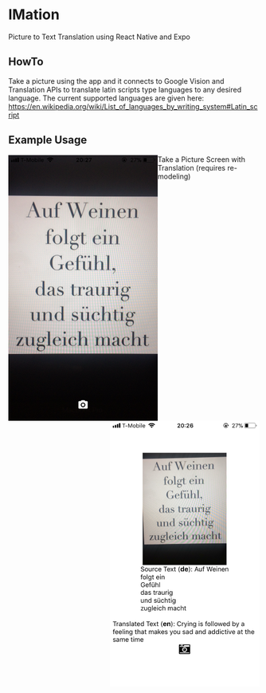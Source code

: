 # IMation
Picture to Text Translation using React Native and Expo

## HowTo
Take a picture using the app and it connects to Google Vision and Translation APIs to translate latin scripts type languages to any desired language. The current supported languages are given here: https://en.wikipedia.org/wiki/List_of_languages_by_writing_system#Latin_script

## Example Usage
Take a Picture <img src ="picture.PNG" align="left" width="300px"/>
Screen with Translation (requires re-modeling)<img src ="translation.PNG" align="right" width="300px"/>
